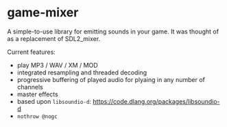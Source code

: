 # game-mixer

A simple-to-use library for emitting sounds in your game.
It was thought of as a replacement of SDL2_mixer.

Current features:
- play MP3 / WAV / XM / MOD
- integrated resampling and threaded decoding
- progressive buffering of played audio for plyaing in any number of channels
- master effects
- based upon `libsoundio-d`: https://code.dlang.org/packages/libsoundio-d
- `nothrow @nogc`
